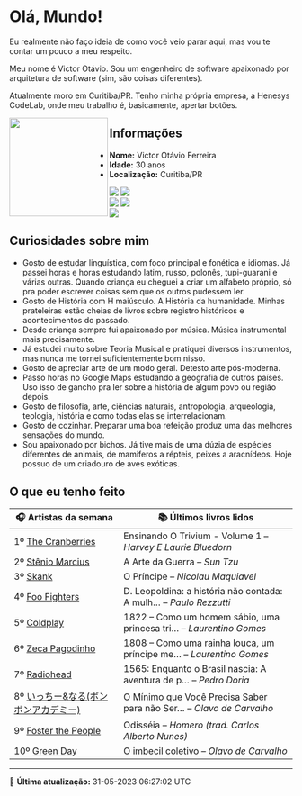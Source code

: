 # Olá, Mundo!

Eu realmente não faço ideia de como você veio parar aqui, mas vou te contar um pouco a meu respeito.

Meu nome é Victor Otávio. Sou um engenheiro de software apaixonado por arquitetura de software (sim, são coisas diferentes).

Atualmente moro em Curitiba/PR. Tenho minha própria empresa, a Henesys CodeLab, onde meu trabalho é, basicamente, apertar botões.

<img align="left" src="https://github.com/vctrtvfrrr/vctrtvfrrr/raw/master/octocat.png" alt="" width="175" />

## Informações

- **Nome:** Victor Otávio Ferreira
- **Idade:** 30 anos
- **Localização:** Curitiba/PR

[![](https://img.shields.io/badge/LinkedIn-victorotavio-blue)](https://www.linkedin.com/in/victorotavio/) [![](https://img.shields.io/badge/Twitter-@vctrtvfrrr-blue)](https://twitter.com/vctrtvfrrr)  
[![](https://img.shields.io/badge/GitHub-vctrtvfrrr-24292e)](https://github.com/vctrtvfrrr) [![](https://img.shields.io/badge/GitLab-vctrtvfrrr-ec5d16)](https://gitlab.com/vctrtvfrrr)  
[![](https://img.shields.io/badge/Email-victor@otavioferreira.com.br-red)](mailto:victor@otavioferreira.com.br)  

## Curiosidades sobre mim

-   Gosto de estudar linguística, com foco principal e fonética e idiomas. Já passei horas e horas estudando latim, russo, polonês, tupi-guarani e várias outras. Quando criança eu cheguei a criar um alfabeto próprio, só pra poder escrever coisas sem que os outros pudessem ler.
-   Gosto de História com H maiúsculo. A História da humanidade. Minhas prateleiras estão cheias de livros sobre registro históricos e acontecimentos do passado.
-   Desde criança sempre fui apaixonado por música. Música instrumental mais precisamente.
-   Já estudei muito sobre Teoria Musical e pratiquei diversos instrumentos, mas nunca me tornei suficientemente bom nisso.
-   Gosto de apreciar arte de um modo geral. Detesto arte pós-moderna.
-   Passo horas no Google Maps estudando a geografia de outros países. Uso isso de gancho pra ler sobre a história de algum povo ou região depois.
-   Gosto de filosofia, arte, ciências naturais, antropologia, arqueologia, teologia, história e como todas elas se interrelacionam.
-   Gosto de cozinhar. Preparar uma boa refeição produz uma das melhores sensações do mundo.
-   Sou apaixonado por bichos. Já tive mais de uma dúzia de espécies diferentes de animais, de mamiferos a répteis, peixes a aracnídeos. Hoje possuo de um criadouro de aves exóticas.


## O que eu tenho feito

|                                                                                            🎧 Artistas da semana                                                                                             |                      📚 Últimos livros lidos                      |
|--------------------------------------------------------------------------------------------------------------------------------------------------------------------------------------------------------------|-------------------------------------------------------------------|
| 1º [The Cranberries](https://www.last.fm/music/The+Cranberries)                                                                                                                                              | Ensinando O Trivium - Volume 1	–	_Harvey E Laurie Bluedorn_         |
| 2º [Stênio Marcius](https://www.last.fm/music/St%C3%AAnio+Marcius)                                                                                                                                           | A Arte da Guerra	–	_Sun Tzu_                                        |
| 3º [Skank](https://www.last.fm/music/Skank)                                                                                                                                                                  | O Príncipe	–	_Nicolau Maquiavel_                                    |
| 4º [Foo Fighters](https://www.last.fm/music/Foo+Fighters)                                                                                                                                                    | D. Leopoldina: a história não contada: A mulh…	–	_Paulo Rezzutti_   |
| 5º [Coldplay](https://www.last.fm/music/Coldplay)                                                                                                                                                            | 1822 – Como um homem sábio, uma princesa tri…	–	_Laurentino Gomes_  |
| 6º [Zeca Pagodinho](https://www.last.fm/music/Zeca+Pagodinho)                                                                                                                                                | 1808 – Como uma rainha louca, um príncipe me…	–	_Laurentino Gomes_  |
| 7º [Radiohead](https://www.last.fm/music/Radiohead)                                                                                                                                                          | 1565: Enquanto o Brasil nascia: A aventura de p…	–	_Pedro Doria_    |
| 8º [いっちー&なる(ボンボンアカデミー)](https://www.last.fm/music/%E3%81%84%E3%81%A3%E3%81%A1%E3%83%BC&%E3%81%AA%E3%82%8B(%E3%83%9C%E3%83%B3%E3%83%9C%E3%83%B3%E3%82%A2%E3%82%AB%E3%83%87%E3%83%9F%E3%83%BC)) | O Mínimo que Você Precisa Saber para não Ser…	–	_Olavo de Carvalho_ |
| 9º [Foster the People](https://www.last.fm/music/Foster+the+People)                                                                                                                                          | Odisséia	–	_Homero (trad. Carlos Alberto Nunes)_                    |
| 10º [Green Day](https://www.last.fm/music/Green+Day)                                                                                                                                                         | O imbecil coletivo	–	_Olavo de Carvalho_                            |


---

🚀 **Última atualização:** 31-05-2023 06:27:02 UTC